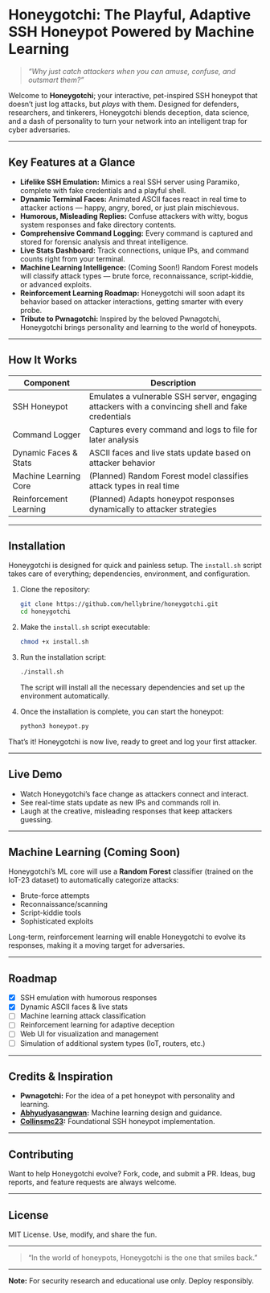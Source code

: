 # Honeygotchi: The Playful, Adaptive SSH Honeypot Powered by Machine Learning

> _“Why just catch attackers when you can amuse, confuse, and outsmart them?”_

Welcome to **Honeygotchi**; your interactive, pet-inspired SSH honeypot that doesn’t just log attacks, but *plays* with them. Designed for defenders, researchers, and tinkerers, Honeygotchi blends deception, data science, and a dash of personality to turn your network into an intelligent trap for cyber adversaries.

---

## Key Features at a Glance

- **Lifelike SSH Emulation:** Mimics a real SSH server using Paramiko, complete with fake credentials and a playful shell.
- **Dynamic Terminal Faces:** Animated ASCII faces react in real time to attacker actions — happy, angry, bored, or just plain mischievous.
- **Humorous, Misleading Replies:** Confuse attackers with witty, bogus system responses and fake directory contents.
- **Comprehensive Command Logging:** Every command is captured and stored for forensic analysis and threat intelligence.
- **Live Stats Dashboard:** Track connections, unique IPs, and command counts right from your terminal.
- **Machine Learning Intelligence:** (Coming Soon!) Random Forest models will classify attack types — brute force, reconnaissance, script-kiddie, or advanced exploits.
- **Reinforcement Learning Roadmap:** Honeygotchi will soon adapt its behavior based on attacker interactions, getting smarter with every probe.
- **Tribute to Pwnagotchi:** Inspired by the beloved Pwnagotchi, Honeygotchi brings personality and learning to the world of honeypots.

---

## How It Works

| Component              | Description                                                                                       |
|------------------------|---------------------------------------------------------------------------------------------------|
| SSH Honeypot           | Emulates a vulnerable SSH server, engaging attackers with a convincing shell and fake credentials |
| Command Logger         | Captures every command and logs to file for later analysis                                        |
| Dynamic Faces & Stats  | ASCII faces and live stats update based on attacker behavior                                      |
| Machine Learning Core  | (Planned) Random Forest model classifies attack types in real time                                |
| Reinforcement Learning | (Planned) Adapts honeypot responses dynamically to attacker strategies                            |

---

## Installation

Honeygotchi is designed for quick and painless setup. The `install.sh` script takes care of everything; dependencies, environment, and configuration.


1. Clone the repository:
    ```bash
    git clone https://github.com/hellybrine/honeygotchi.git
    cd honeygotchi
    ```

2. Make the `install.sh` script executable:
    ```bash
    chmod +x install.sh
    ```

3. Run the installation script:
    ```bash
    ./install.sh
    ```

   The script will install all the necessary dependencies and set up the environment automatically.

4. Once the installation is complete, you can start the honeypot:
    ```bash
    python3 honeypot.py
    ```


That’s it! Honeygotchi is now live, ready to greet and log your first attacker.

---

## Live Demo

- Watch Honeygotchi’s face change as attackers connect and interact.
- See real-time stats update as new IPs and commands roll in.
- Laugh at the creative, misleading responses that keep attackers guessing.

---

## Machine Learning (Coming Soon)

Honeygotchi’s ML core will use a **Random Forest** classifier (trained on the IoT-23 dataset) to automatically categorize attacks:

- Brute-force attempts  
- Reconnaissance/scanning  
- Script-kiddie tools  
- Sophisticated exploits  

Long-term, reinforcement learning will enable Honeygotchi to evolve its responses, making it a moving target for adversaries.

---

## Roadmap

- [x] SSH emulation with humorous responses  
- [x] Dynamic ASCII faces & live stats  
- [ ] Machine learning attack classification  
- [ ] Reinforcement learning for adaptive deception  
- [ ] Web UI for visualization and management  
- [ ] Simulation of additional system types (IoT, routers, etc.)

---

## Credits & Inspiration

- **Pwnagotchi:** For the idea of a pet honeypot with personality and learning.  
- **[Abhyudyasangwan](https://github.com/abhyudyasangwan):** Machine learning design and guidance.  
- **[Collinsmc23](https://github.com/collinsmc23):** Foundational SSH honeypot implementation.

---

## Contributing

Want to help Honeygotchi evolve? Fork, code, and submit a PR. Ideas, bug reports, and feature requests are always welcome.

---

## License

MIT License. Use, modify, and share the fun.

---

> “In the world of honeypots, Honeygotchi is the one that smiles back.”  

---

**Note:** For security research and educational use only. Deploy responsibly.
